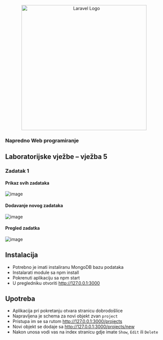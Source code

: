 <p align="center"><a href="https://laravel.com" target="_blank"><img src="https://raw.githubusercontent.com/laravel/art/master/logo-lockup/5%20SVG/2%20CMYK/1%20Full%20Color/laravel-logolockup-cmyk-red.svg" width="400" alt="Laravel Logo"></a></p>

### Napredno Web programiranje 
## Laboratorijske vježbe – vježba 5

### Zadatak 1
#### Prikaz svih zadataka
![image](https://github.com/Tomislav0/lv6-web/assets/72692790/9cf2988d-7eb2-4827-b819-382941f92d39)

#### Dodavanje novog zadataka
![image](https://github.com/Tomislav0/lv6-web/assets/72692790/c7b2faf1-a1c5-42c6-b65f-beaf04d2856a)

#### Pregled zadatka
![image](https://github.com/Tomislav0/lv6-web/assets/72692790/8e483ff1-a375-437a-a5ed-159a771c0d7b)


## Instalacija
- Potrebno je imati instaliranu MongoDB bazu podataka
- Instalarati module sa npm install 
- Pokrenuti aplikaciju sa npm start
- U pregledniku otvoriti http://127.0.0.1:3000

## Upotreba
- Aplikacija pri pokretanju otvara stranicu dobrodošlice
- Napravljena je schema za novi objekt zvan `project`
- Pristupa im se sa rutom http://127.0.0.1:3000/projects
- Novi objekt se dodaje sa http://127.0.0.1:3000/projects/new 
- Nakon unosa vodi vas na index stranicu gdje imate `Show`, `Edit` ili `Delete` 
